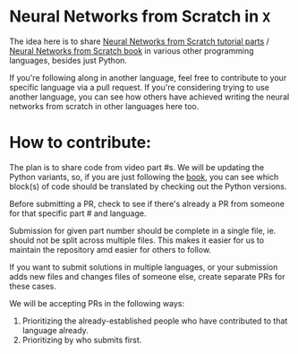 # Neural Networks from Scratch in `X`

The idea here is to share [Neural Networks from Scratch tutorial parts](https://www.youtube.com/playlist?list=PLQVvvaa0QuDcjD5BAw2DxE6OF2tius3V3) / [Neural Networks from Scratch book](https://nnfs.io) in various other programming languages, besides just Python. 

If you're following along in another language, feel free to contribute to your specific language via a pull request. If you're considering trying to use another language, you can see how others have achieved writing the neural networks from scratch in other languages here too.


# How to contribute: 

The plan is to share code from video part #s. We will be updating the Python variants, so, if you are just following the [book](https://nnfs.io), you can see which block(s) of code should be translated by checking out the Python versions.

Before submitting a PR, check to see if there's already a PR from someone for that specific part # and language.

Submission for given part number should be complete in a single file, ie. should not be split across multiple files. This makes it easier for us to maintain the repository amd easier for others to follow.

If you want to submit solutions in multiple languages, or your submission adds new files and changes files of someone else, create separate PRs for these cases.

We will be accepting PRs in the following ways:

1. Prioritizing the already-established people who have contributed to that language already.
2. Prioritizing by who submits first. 
